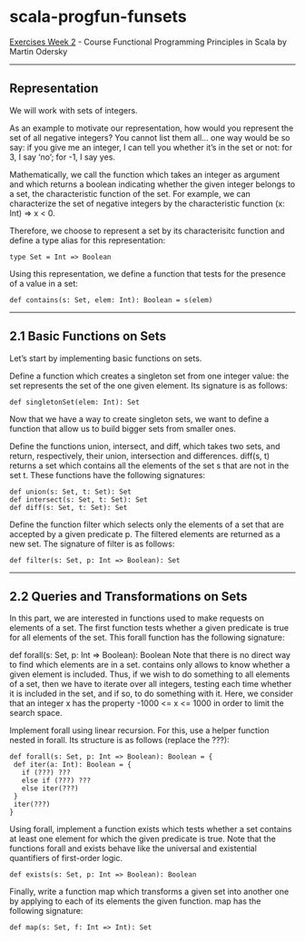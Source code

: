 # scala-progfun-funsets
[Exercises Week 2](https://class.coursera.org/progfun-005/assignment/view?assignment_id=3) - Course Functional Programming Principles in Scala by Martin Odersky

--------------
Representation
--------------

We will work with sets of integers.

As an example to motivate our representation, how would you represent the set of all negative integers? You cannot list them all… one way would be so say: if you give me an integer, I can tell you whether it’s in the set or not: for 3, I say ‘no’; for -1, I say yes.

Mathematically, we call the function which takes an integer as argument and which returns a boolean indicating whether the given integer belongs to a set, the characteristic function of the set. For example, we can characterize the set of negative integers by the characteristic function (x: Int) => x < 0.

Therefore, we choose to represent a set by its characterisitc function and define a type alias for this representation:

    type Set = Int => Boolean
Using this representation, we define a function that tests for the presence of a value in a set:

    def contains(s: Set, elem: Int): Boolean = s(elem)

---------------------------
2.1 Basic Functions on Sets
---------------------------

Let’s start by implementing basic functions on sets.

Define a function which creates a singleton set from one integer value: the set represents the set of the one given element. Its signature is as follows:

    def singletonSet(elem: Int): Set
Now that we have a way to create singleton sets, we want to define a function that allow us to build bigger sets from smaller ones.

Define the functions union, intersect, and diff, which takes two sets, and return, respectively, their union, intersection and differences. diff(s, t) returns a set which contains all the elements of the set s that are not in the set t. These functions have the following signatures:

    def union(s: Set, t: Set): Set
    def intersect(s: Set, t: Set): Set
    def diff(s: Set, t: Set): Set
Define the function filter which selects only the elements of a set that are accepted by a given predicate p. The filtered elements are returned as a new set. The signature of filter is as follows:

    def filter(s: Set, p: Int => Boolean): Set

---------------------------------------
2.2 Queries and Transformations on Sets
---------------------------------------

In this part, we are interested in functions used to make requests on elements of a set. The first function tests whether a given predicate is true for all elements of the set. This forall function has the following signature:

def forall(s: Set, p: Int => Boolean): Boolean
Note that there is no direct way to find which elements are in a set. contains only allows to know whether a given element is included. Thus, if we wish to do something to all elements of a set, then we have to iterate over all integers, testing each time whether it is included in the set, and if so, to do something with it. Here, we consider that an integer x has the property -1000 <= x <= 1000 in order to limit the search space.

Implement forall using linear recursion. For this, use a helper function nested in forall. Its structure is as follows (replace the ???):

    def forall(s: Set, p: Int => Boolean): Boolean = {
     def iter(a: Int): Boolean = {
       if (???) ???
       else if (???) ???
       else iter(???)
     }
     iter(???)
    }

Using forall, implement a function exists which tests whether a set contains at least one element for which the given predicate is true. Note that the functions forall and exists behave like the universal and existential quantifiers of first-order logic.

    def exists(s: Set, p: Int => Boolean): Boolean
Finally, write a function map which transforms a given set into another one by applying to each of its elements the given function. map has the following signature:

    def map(s: Set, f: Int => Int): Set
